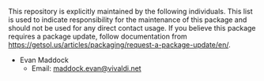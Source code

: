 This repository is explicitly maintained by the following individuals. This list is used to indicate responsibility for the maintenance of this package and should not be used for any direct contact usage. If you believe this package requires a package update, follow documentation from https://getsol.us/articles/packaging/request-a-package-update/en/.

- Evan Maddock
  - Email: maddock.evan@vivaldi.net